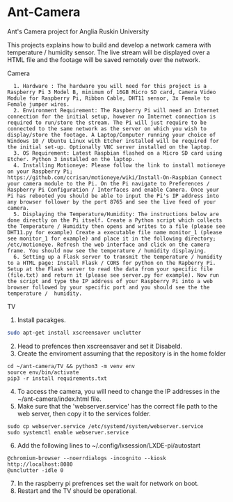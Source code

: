 # Ant-Camera

Ant's Camera project for Anglia Ruskin University

This projects explains how to build and develop a network camera with temperature / humidity sensor. The live stream will be displayed over a HTML file and the footage will be saved remotely over the network.

Camera

      1. Hardware : The hardware you will need for this project is a Raspberry Pi 3 Model B, minimum of 16GB Micro SD card, Camera Video Module for Raspberry Pi, Ribbon Cable, DHT11 sensor, 3x Female to Female jumper wires.
      2. Environment Requirement: The Raspberry Pi will need an Internet connection for the initial setup, however no Internet connection is required to run/store the stream. The Pi will just require to be connected to the same network as the server on which you wish to display/store the footage. A Laptop/Computer running your choice of Windows 10 / Ubuntu Linux with Etcher installed will be required for the initial set-up. Optionally VNC server installed on the laptop.
      3. OS Requirement: Latest Raspbian flashed on a Micro SD card using Etcher. Python 3 installed on the laptop.
      4. Installing Motioneye: Please follow the link to install motioneye on your Raspberry Pi; https://github.com/ccrisan/motioneye/wiki/Install-On-Raspbian Connect your camera module to the Pi. On the Pi navigate to Preferences / Raspberry Pi Configuration / Interfaces and enable Camera. Once your Pi has rebooted you should be able to input the Pi's IP address into any browser follower by the port 8765 and see the live feed of your camera.
      5. Displaying the Temperature/Humidity: The instructions below are done directly on the Pi itself. Create a Python script which collects the Temperature / Humidity then opens and writes to a file (please see DHT11.py for example) Create a executable file name monitor_1 (please see monitor_1 for example) and place it in the following directory; /etc/motioneye. Refresh the web interface and click on the camera frame. You should now see the temperature / humidity displaying.
      6. Setting up a Flask server to transmit the temperature / humidity to a HTML page: Install Flask / CORS for python on the Rapberry Pi. Setup at the Flask server to read the data from your specific file (file.txt) and return it (please see server.py for example). Now run the script and type the IP address of your Raspberry Pi into a web browser followed by your specific port and you should see the the temperature /  humidity.

TV

1. Install pacakges.

```bash
sudo apt-get install xscreensaver unclutter
```

2. Head to prefences then xscreensaver and set it Disabeld.
3. Create the enviroment assuming that the repository is in the home folder

```
cd ~/ant-camera/TV && python3 -m venv env
source env/bin/activate
pip3 -r install requirements.txt
```

4. To access the camera, you will need to change the IP addresses in the ~/ant-camera/index.html file.
5. Make sure that the 'webserver.service' has the correct file path to the web server, then copy it to the services folder.

```
sudo cp webserver.service /etc/systemd/system/webserver.service
sudo systemctl enable webserver.service

```

6. Add the following lines to ~/.config/lxsession/LXDE-pi/autostart

```
@chromium-browser --noerrdialogs -incognito --kiosk http://localhost:8080
@unclutter -idle 0
```

7. In the raspberry pi prefrences set the wait for network on boot. 
8. Restart and the TV should be operational. 